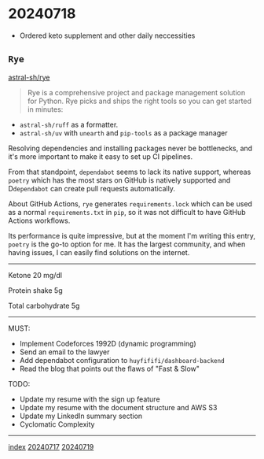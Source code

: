 <head><meta name="viewport" content="width=device-width, initial-scale=1.0, user-scalable=yes" /><meta charset="UTF-8"></head>

# 20240718

- Ordered keto supplement and other daily neccessities

## `Rye`

[astral-sh/rye](https://github.com/astral-sh/rye)

> Rye is a comprehensive project and package management solution for Python.
> Rye picks and ships the right tools so you can get started in minutes:

- `astral-sh/ruff` as a formatter.
- `astral-sh/uv` with `unearth` and `pip-tools` as a package manager

Resolving dependencies and installing packages never be bottlenecks, and it\'s more important to make it easy to set up CI pipelines.

From that standpoint, `dependabot` seems to lack its native support, whereas `poetry` which has the most stars on GitHub is natively supported and D`dependabot` can create pull requests automatically.

About GitHub Actions, `rye` generates `requirements.lock` which can be used as a normal `requirements.txt` in `pip`, so it was not difficult to have GitHub Actions workflows.

Its performance is quite impressive, but at the moment I\'m writing this entry, `poetry` is the go-to option for me. It has the largest community, and when having issues, I can easily find solutions on the internet.

---

Ketone 20 mg/dl

Protein shake 5g

Total carbohydrate 5g

---

MUST:

- Implement Codeforces 1992D (dynamic programming)
- Send an email to the lawyer
- Add dependabot configuration to `huyfififi/dashboard-backend`
- Read the blog that points out the flaws of "Fast & Slow"

TODO:

- Update my resume with the sign up feature
- Update my resume with the document structure and AWS S3
- Update my LinkedIn summary section
- Cyclomatic Complexity

---

[index](../../index.html)
[20240717](20240717.html)
[20240719](20240719.html)
